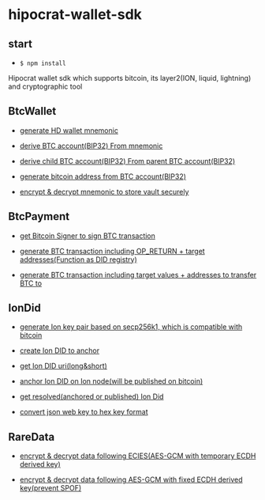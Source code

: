 # hipocrat-wallet-sdk

## start

- `$ npm install`

Hipocrat wallet sdk which supports bitcoin, its layer2(ION, liquid, lightning) and cryptographic tool

## BtcWallet

- [generate HD wallet mnemonic](https://github.com/hipocrat-dao/hipocrat-wallet-sdk/blob/develop/test/BtcWallet.spec.ts#L5)

- [derive BTC account(BIP32) From mnemonic](https://github.com/hipocrat-dao/hipocrat-wallet-sdk/blob/develop/test/BtcWallet.spec.ts#L15)

- [derive child BTC account(BIP32) From parent BTC account(BIP32)](https://github.com/hipocrat-dao/hipocrat-wallet-sdk/blob/develop/test/BtcWallet.spec.ts#L27)

- [generate bitcoin address from BTC account(BIP32)](https://github.com/hipocrat-dao/hipocrat-wallet-sdk/blob/develop/test/BtcWallet.spec.ts#L40)

- [encrypt & decrypt mnemonic to store vault securely](https://github.com/hipocrat-dao/hipocrat-wallet-sdk/blob/develop/test/BtcWallet.spec.ts#L55)

## BtcPayment

- [get Bitcoin Signer to sign BTC transaction](https://github.com/hipocrat-dao/hipocrat-wallet-sdk/blob/develop/test/BtcPayment.spec.ts#L5)

- [generate BTC transaction including OP_RETURN + target addresses(Function as DID registry)](https://github.com/hipocrat-dao/hipocrat-wallet-sdk/blob/develop/test/BtcPayment.spec.ts#L26)

- [generate BTC transaction including target values + addresses to transfer BTC to](https://github.com/hipocrat-dao/hipocrat-wallet-sdk/blob/develop/test/BtcPayment.spec.ts#L49)

## IonDid

- [generate Ion key pair based on secp256k1, which is compatible with bitcoin](https://github.com/hipocrat-dao/hipocrat-wallet-sdk/blob/develop/test/IonDid.spec.ts#L5)

- [create Ion DID to anchor](https://github.com/hipocrat-dao/hipocrat-wallet-sdk/blob/develop/test/IonDid.spec.ts#L22)

- [get Ion DID uri(long&short)](https://github.com/hipocrat-dao/hipocrat-wallet-sdk/blob/develop/test/IonDid.spec.ts#L56)

- [anchor Ion DID on Ion node(will be published on bitcoin)](https://github.com/hipocrat-dao/hipocrat-wallet-sdk/blob/develop/test/IonDid.spec.ts#L92)

- [get resolved(anchored or published) Ion Did](https://github.com/hipocrat-dao/hipocrat-wallet-sdk/blob/develop/test/IonDid.spec.ts#L126)

- [convert json web key to hex key format](https://github.com/hipocrat-dao/hipocrat-wallet-sdk/blob/develop/test/IonDid.spec.ts#L140)

## RareData

- [encrypt & decrypt data following ECIES(AES-GCM with temporary ECDH derived key)](https://github.com/hipocrat-dao/hipocrat-wallet-sdk/blob/develop/test/RareData.spec.ts#L5)

- [encrypt & decrypt data following AES-GCM with fixed ECDH derived key(prevent SPOF)](https://github.com/hipocrat-dao/hipocrat-wallet-sdk/blob/develop/test/RareData.spec.ts#L21)
